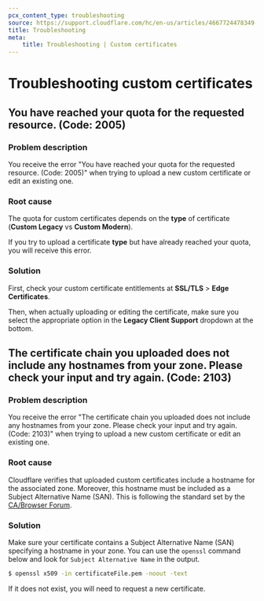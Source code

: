 ```yaml
---
pcx_content_type: troubleshooting
source: https://support.cloudflare.com/hc/en-us/articles/4667724478349--You-have-reached-your-quota-for-the-requested-resource-Code-2005-
title: Troubleshooting
meta:
    title: Troubleshooting | Custom certificates
---
```


# Troubleshooting custom certificates

## You have reached your quota for the requested resource. (Code: 2005)

### Problem description

You receive the error "You have reached your quota for the requested resource. (Code: 2005)" when trying to upload a new custom certificate or edit an existing one.

### Root cause

The quota for custom certificates depends on the **type** of certificate (**Custom Legacy** vs **Custom Modern**).

If you try to upload a certificate **type** but have already reached your quota, you will receive this error.

### Solution

First, check your custom certificate entitlements at **SSL/TLS** > **Edge Certificates**.

Then, when actually uploading or editing the certificate, make sure you select the appropriate option in the **Legacy Client Support** dropdown at the bottom.

## The certificate chain you uploaded does not include any hostnames from your zone. Please check your input and try again. (Code: 2103)

### Problem description

You receive the error "The certificate chain you uploaded does not include any hostnames from your zone. Please check your input and try again. (Code: 2103)" when trying to upload a new custom certificate or edit an existing one.

### Root cause

Cloudflare verifies that uploaded custom certificates include a hostname for the associated zone. Moreover, this hostname must be included as a Subject Alternative Name (SAN). This is following the standard set by the [CA/Browser Forum](https://cabforum.org/wp-content/uploads/BRv1.2.5.pdf#page=16).

### Solution

Make sure your certificate contains a Subject Alternative Name (SAN) specifying a hostname in your zone. You can use the `openssl` command below and look for `Subject Alternative Name` in the output.

```bash
$ openssl x509 -in certificateFile.pem -noout -text
```

If it does not exist, you will need to request a new certificate.
